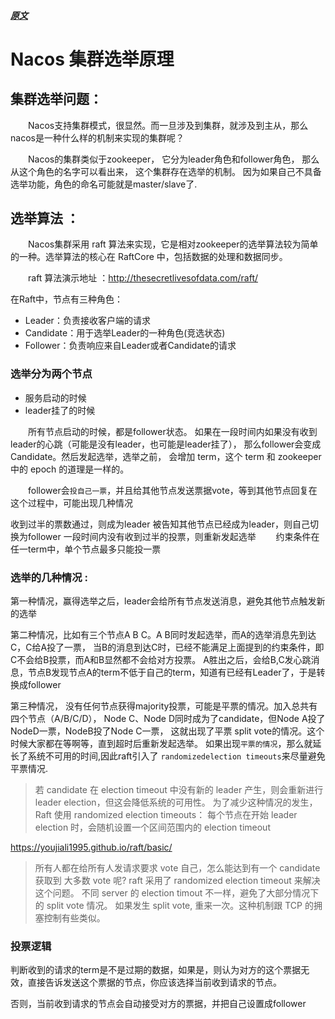 
##### [原文](https://www.cnblogs.com/wuzhenzhao/p/13641155.html)

# Nacos 集群选举原理


## 集群选举问题：
　　Nacos支持集群模式，很显然。而一旦涉及到集群，就涉及到主从，那么nacos是一种什么样的机制来实现的集群呢？

　　Nacos的集群类似于zookeeper， 它分为leader角色和follower角色， 那么从这个角色的名字可以看出来，
这个集群存在选举的机制。 因为如果自己不具备选举功能，角色的命名可能就是master/slave了.

## 选举算法 ：
　　Nacos集群采用 raft 算法来实现，它是相对zookeeper的选举算法较为简单的一种。选举算法的核心在 RaftCore 中，包括数据的处理和数据同步。

　　raft 算法演示地址 ：<http://thesecretlivesofdata.com/raft/>

在Raft中，节点有三种角色：

- Leader：负责接收客户端的请求
- Candidate：用于选举Leader的一种角色(竞选状态)
- Follower：负责响应来自Leader或者Candidate的请求
### 选举分为两个节点

- 服务启动的时候
- leader挂了的时候

　　所有节点启动的时候，都是follower状态。 如果在一段时间内如果没有收到leader的心跳（可能是没有leader，也可能是leader挂了），
那么follower会变成Candidate。然后发起选举，选举之前，
会增加 term，这个 term 和 zookeeper 中的 epoch 的道理是一样的。

　　follower会`投自己一票`，并且给其他节点发送票据vote，等到其他节点回复在这个过程中，可能出现几种情况

收到过半的票数通过，则成为leader
被告知其他节点已经成为leader，则自己切换为follower
一段时间内没有收到过半的投票，则重新发起选举
　　约束条件在任一term中，单个节点最多只能投一票

### 选举的几种情况 :

第一种情况，赢得选举之后，leader会给所有节点发送消息，避免其他节点触发新的选举

第二种情况，比如有三个节点A B C。A B同时发起选举，而A的选举消息先到达C，C给A投了一票，
当B的消息到达C时，已经不能满足上面提到的约束条件，即C不会给B投票，而A和B显然都不会给对方投票。
A胜出之后，会给B,C发心跳消息，节点B发现节点A的term不低于自己的term，知道有已经有Leader了，于是转换成follower

第三种情况， 没有任何节点获得majority投票，可能是平票的情况。加入总共有四个节点（A/B/C/D），
Node C、Node D同时成为了candidate，但Node A投了NodeD一票，NodeB投了Node C一票，
这就出现了平票 split vote的情况。这个时候大家都在等啊等，直到超时后重新发起选举。
如果出现`平票的情况`，那么就延长了系统不可用的时间,因此raft引入了  `randomizedelection timeouts`来尽量避免平票情况.

> 若 candidate 在 election timeout 中没有新的 leader 产生，则会重新进行 leader election，但这会降低系统的可用性。 
>为了减少这种情况的发生，Raft 使用 randomized election timeouts：
>每个节点在开始 leader election 时，会随机设置一个区间范围内的 election timeout

<https://youjiali1995.github.io/raft/basic/>

> 所有人都在给所有人发请求要求 vote 自己，怎么能达到有一个 candidate 获取到 大多数 vote 呢?
raft 采用了 randomized election timeout 来解决这个问题。
不同 server 的 election timout 不一样，避免了大部分情况下的 split vote 情况。
如果发生 split vote, 重来一次。这种机制跟 TCP 的拥塞控制有些类似。



### 投票逻辑
判断收到的请求的term是不是过期的数据，如果是，则认为对方的这个票据无效，直接告诉发送这个票据的节点，你应该选择当前收到请求的节点。

否则，当前收到请求的节点会自动接受对方的票据，并把自己设置成follower

